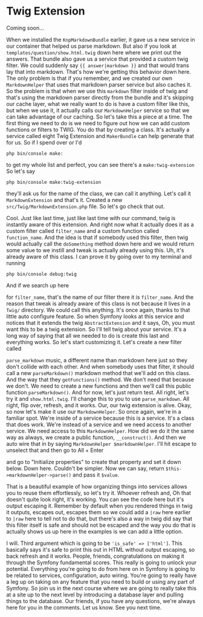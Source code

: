 # Twig Extension

Coming soon...

When we installed the `KnpMarkdownBundle` earlier, it gave us a new service in our
container that helped us parse markdown. But also if you look at 
`templates/question/show.html.twig` down here where we print out the answers. That
bundle also gave us a service that provided a custom twig filter. We could suddenly
say `{{ answer|markdown }}` and that would trans lay that into markdown. That's how
we're getting this behavior down here. The only problem is that if you remember, and
we created our own `MarkdownHelper` that uses that markdown parser service but also
caches it. So the problem is that when we use this `markdown` filter inside of twig and
that's using the markdown parser directly from the bundle and it's skipping our cache
layer, what we really want to do is have a custom filter like this, but when we use
it, it actually calls our `MarkdownHelper` service so that we can take advantage of
our caching. So let's take this a piece at a time. The first thing we need to do is
we need to figure out how we can add custom functions or filters to TWIG. You do
that by creating a class. It's actually a service called eight Twig Extension and
`MakerBundle` can help generate that for us. So if I spend over or I'd 

```terminal
php bin/console make:
```

to get my whole list and perfect, you can see there's a `make:twig-extension`
So let's say

```terminal
php bin/console make:twig-extension
```

they'll ask us for the name of the class, we can call it anything. Let's call it
`MarkdownExtension` and that's it. Created a new `src/Twig/MarkdownExtension.php`
file. So let's go check that out.

Cool. Just like last time, just like last time with our command, twig is instantly
aware of this extension. And right now what it actually does it as a custom filter
called `filter_name` and a custom function called `function_name`. And the idea is that
if somebody used this filter, then twig would actually call the `doSomething` method
down here and we would return some value to we instill and tweak is actually already
using this. Uh, it's already aware of this class. I can prove it by going over to my
terminal and running
 
```terminal
php bin/console debug:twig
``` 
 
And if we search up here

for `filter_name`, that's the name of our filter there it is `filter_name`. And the
reason that tweak is already aware of this class is not because it lives in a `Twig/`
directory. We could call this anything. It's once again, thanks to that little auto
configure feature. So when Symfony looks at this service and notices that it extends
the twig `AbstractExtension` and it says, Oh, you must want this to be a twig
extension. So I'll tell twig about your service. It's a long way of saying that all
we needed to do is create this last and everything works. So let's start customizing
it. Let's create a new filter called

`parse_markdown` music, a different name than markdown here just so they don't collide
with each other. And when somebody uses that filter, it should call a new `parseMarkdown()`
markdown method that we'll add on this class. And the way that they `getFunctions()`
method. We don't need that because we don't. We need to create a new functions and
then we'll call this public function `parseMarkdown()`. And for now, let's just return
test. All right, let's try it and `show.html.twig`. I'll change this to you to
use `parse_markdown`. All right, flip over, refresh, and it works. Our, our twig
extension is alive. Okay, so now let's make it use our `MarkdownHelper`. So once
again, we're in a familiar spot. We're inside of a service because this is a service.
It's a class that does work. We're instead of a service and we need access to another
service. We need access to this `MarkdownHelper`. How did we do it the same way as
always, we create a public function, `__construct()`. And then we
auto wire that in by saying `MarkdownHelper $markdownHelper`. I'll hit escape to
unselect that and then go to All + Enter

and go to "Initialize properties" to create that property and set it down below. Down
here. Couldn't be simpler. Now we can say, return `$this->markdownHelper->parse()`
and pass it `$value`.

That is a beautiful example of how organizing things into services allows you to
reuse them effortlessly, so let's try it. Whoever refresh and, Oh that doesn't quite
look right, it's working. You can see the code here but it's output escaping it.
Remember by default when you rendered things in twig it outputs, escapes out, escapes
them so we could add a `|raw` here earlier to `|raw` here to tell not to do that,
but there's also a way in twig did say that this filter itself is safe and should not
be escaped and the way you do that is actually shows us up here in the examples is we
can add a little option.

I will. Third argument which is going to be `'is_safe' => ['html']`. This basically says it's
safe to print this out in HTML without output escaping, so back refresh and it works.
People, friends, congratulations on making it through the Symfony fundamental scores.
This really is going to unlock your potential. Everything you're going to do from
here on in Symfony is going to be related to services, configuration, auto wiring.
You're going to really have a leg up on taking on any feature that you need to build
or using any part of Symfony. So join us in the next course where we are going to
really take this at a site up to the next level by introducing a database layer and
pulling things to the database. Our friends, if you have any questions, we're always
here for you in the comments. Let us know. See you next time.

